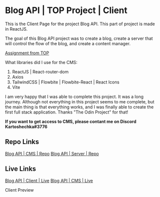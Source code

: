 # Blog API | TOP Project | Client

This is the Client Page for the project Blog API.
This part of project is made in ReactJS.

The goal of this Blog API project was to create a blog, create a server that will control the flow of the blog, and create a content manager.

[Assignment from TOP](https://www.theodinproject.com/lessons/nodejs-blog-api)

What libraries did I use for the CMS:

1. ReactJS | React-router-dom
2. Axios
3. TailwindCSS | Flowbite | Flowbite-React | React Icons
4. Vite

I am very happy that I was able to complete this project. It was a long journey. Although not everything in this project seems to me complete, but the main thing is that everything works, and I was finally able to create the first full stack application. Thanks "The Odin Project" for that!

**If you want to get access to CMS, please contant me on Discord Kartoshechka#3776**

## Repo Links

[Blog API | CMS | Repo](https://www.google.com)
[Blog API | Server | Repo](https://www.google.com)

## Live Links

[Blog API | Client | Live](https://www.google.com)
[Blog API | CMS | Live](https://www.google.com)

Client Preview
